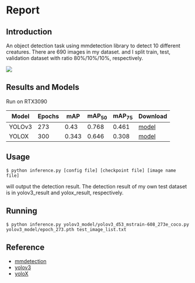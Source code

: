 # Report

## Introduction

An object detection task using mmdetection library to detect 10 different creatures. There are 690 images in my dataset. and I split train, test, validation dataset with ratio 80%/10%/10%, respectively.

![](https://i.imgur.com/VDIh2DD.png)


## Results and Models

Run on RTX3090

| Model | Epochs | mAP | mAP<sub>50</sub> | mAP<sub>75</sub>| Download |
| -------- | ------- | -------- | -------- | -------- | -------- |
| YOLOv3  | 273    | 0.43 | 0.768 | 0.461 | [model](https://drive.google.com/file/d/1Da9aGdzgiyShodR0z4vodKQnMV_90JmW/view?usp=sharing) |
| YOLOX   | 300    | 0.343| 0.646 | 0.308 | [model](https://drive.google.com/file/d/1LoBTWpd5U1S381BvIFlt4ovKsSfpTECz/view?usp=sharing) | 

## Usage 

``$ python inference.py [config file] [checkpoint file] [image name file]``

will output the detection result. The detection result of my own test dataset is in yolov3_result and yolox_result, respectively.

## Running

``$ python inference.py yolov3_model/yolov3_d53_mstrain-608_273e_coco.py yolov3_model/epoch_273.pth test_image_list.txt``

## Reference

* [mmdetection](https://github.com/open-mmlab/mmdetection)
* [yolov3](https://arxiv.org/pdf/1804.02767)
* [yoloX](https://github.com/Megvii-BaseDetection/YOLOX)
